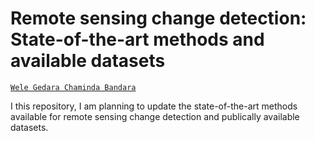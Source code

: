 # Remote sensing change detection: State-of-the-art methods and available datasets
[`Wele Gedara Chaminda Bandara`](www.wgcban.com)

I this repository, I am planning to update the state-of-the-art methods available for remote sensing change detection and publically available datasets.
